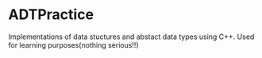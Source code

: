 # ADTPractice
Implementations of data stuctures and abstact data types using C++.
Used for learning purposes(nothing serious!!)
